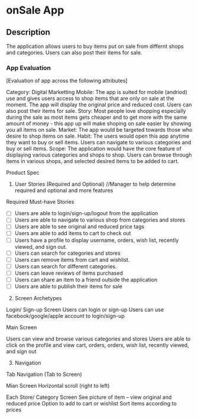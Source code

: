 # onSale App

## Description

The application allows users to buy items put on sale from differnt shops and categories. 
Users can also post their items for sale.

### App Evaluation

[Evaluation of app across the following attributes]

Category: Digital Marketting 
Mobile: The app is suited for mobile (andriod) use and gives users access to shop items that are only on sale at the moment. The app will display the original price and reduced cost. Users can also post their items for sale.
Story: Most people love shopping especially during the sale as most items gets cheaper and to get more with the same amount of money - this app up will make shoping on sale easier by showing you all items on sale.
Market: The app would be targeted towards those who desire to shop items on sale.
Habit: The users would open this app anytime they want to buy or sell items. Users can navigate to various categories and buy or sell items.
Scope: The application would have the core feature of dsiplaying various categories and shops to shop. Users can browse through items in various shops, and selected desired items to be added to cart. 

Product Spec

1. User Stories (Required and Optional) //Manager to help determine required and optional and more features

Required Must-have Stories

 * [ ] Users are able to login/sign-up/logout from the application
 * [ ] Users are able to navigate to various shop from categories and stores 
 * [ ] Users are able to see original and reduced price tags 
 * [ ] Users are able to add items to cart to check out 
 * [ ] Users have a profile to display username, orders, wish list, recently viewed, and sign out.  
 * [ ] Users can search for categories and stores
 * [ ] Users can remove items from cart and wishlist.
 * [ ] Users can search for different categories.
 * [ ] Users can leave reviews of items purchased
 * [ ] Users can share an item to a friend outside the application
 * [ ] Users are able to publish their items for sale
 
2. Screen Archetypes

Login/ Sign-up Screen
Users can login or sign-up
Users can use facebook/google/apple account to login/sign-up

Main Screen

Users can view and browse various categories and stores
Users are able to click on the profile and view cart, orders, orders, wish list, recently viewed, and sign out


3. Navigation

Tab Navigation (Tab to Screen)

Mian Screen
Horizontal scroll (right to left) 

Each Store/ Category Screen
See picture of item – view original and reduced price 
Option to add to cart or wishlist
Sort items according to prices

